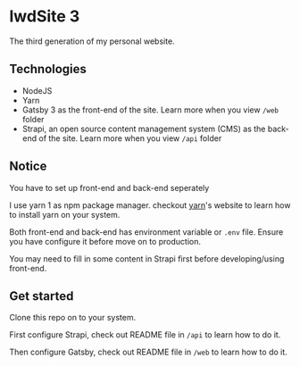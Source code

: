 # lwdSite 3
The third generation of my personal website. 

## Technologies
- NodeJS
- Yarn
- Gatsby 3 as the front-end of the site. Learn more when you view ```/web``` folder
- Strapi, an open source content management system (CMS) as the back-end of the site. Learn more when you view ```/api``` folder

## Notice
You have to set up front-end and back-end seperately

I use yarn 1 as npm package manager. checkout [yarn](https://classic.yarnpkg.com/lang/en/docs/install/)'s website to learn how to install yarn on your system. 

Both front-end and back-end has environment variable or ```.env``` file. Ensure you have configure it before move on to production.

You may need to fill in some content in Strapi first before developing/using front-end.

## Get started
Clone this repo on to your system.

First configure Strapi, check out README file in ```/api``` to learn how to do it.

Then configure Gatsby, check out README file in ```/web``` to learn how to do it. 
